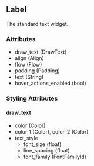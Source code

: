 ## Label
The standard text widget.

### Attributes
- draw_text (DrawText)
- align (Align)
- flow (Flow)
- padding (Padding)
- text (String)
- hover_actions_enabled (bool)

### Styling Attributes
#### draw_text
- color (Color)
- color_1 (Color), color_2 (Color)
- text_style
    - font_size (float)
    - line_spacing (float)
    - font_family (FontFamilyId)
